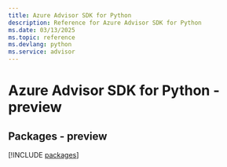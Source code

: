 ```yaml
---
title: Azure Advisor SDK for Python
description: Reference for Azure Advisor SDK for Python
ms.date: 03/13/2025
ms.topic: reference
ms.devlang: python
ms.service: advisor
---
```

# Azure Advisor SDK for Python - preview
## Packages - preview
[!INCLUDE [packages](advisor-index.md)]